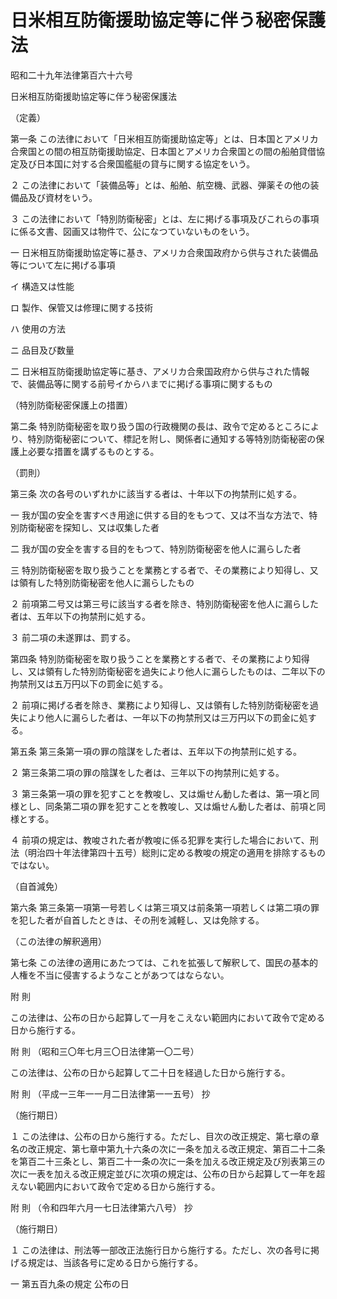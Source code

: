 # 日米相互防衛援助協定等に伴う秘密保護法

昭和二十九年法律第百六十六号

日米相互防衛援助協定等に伴う秘密保護法

（定義）

第一条 この法律において「日米相互防衛援助協定等」とは、日本国とアメリカ合衆国との間の相互防衛援助協定、日本国とアメリカ合衆国との間の船舶貸借協定及び日本国に対する合衆国艦艇の貸与に関する協定をいう。

２ この法律において「装備品等」とは、船舶、航空機、武器、弾薬その他の装備品及び資材をいう。

３ この法律において「特別防衛秘密」とは、左に掲げる事項及びこれらの事項に係る文書、図画又は物件で、公になつていないものをいう。

一 日米相互防衛援助協定等に基き、アメリカ合衆国政府から供与された装備品等について左に掲げる事項

イ 構造又は性能

ロ 製作、保管又は修理に関する技術

ハ 使用の方法

ニ 品目及び数量

二 日米相互防衛援助協定等に基き、アメリカ合衆国政府から供与された情報で、装備品等に関する前号イからハまでに掲げる事項に関するもの

（特別防衛秘密保護上の措置）

第二条 特別防衛秘密を取り扱う国の行政機関の長は、政令で定めるところにより、特別防衛秘密について、標記を附し、関係者に通知する等特別防衛秘密の保護上必要な措置を講ずるものとする。

（罰則）

第三条 次の各号のいずれかに該当する者は、十年以下の拘禁刑に処する。

一 我が国の安全を害すべき用途に供する目的をもつて、又は不当な方法で、特別防衛秘密を探知し、又は収集した者

二 我が国の安全を害する目的をもつて、特別防衛秘密を他人に漏らした者

三 特別防衛秘密を取り扱うことを業務とする者で、その業務により知得し、又は領有した特別防衛秘密を他人に漏らしたもの

２ 前項第二号又は第三号に該当する者を除き、特別防衛秘密を他人に漏らした者は、五年以下の拘禁刑に処する。

３ 前二項の未遂罪は、罰する。

第四条 特別防衛秘密を取り扱うことを業務とする者で、その業務により知得し、又は領有した特別防衛秘密を過失により他人に漏らしたものは、二年以下の拘禁刑又は五万円以下の罰金に処する。

２ 前項に掲げる者を除き、業務により知得し、又は領有した特別防衛秘密を過失により他人に漏らした者は、一年以下の拘禁刑又は三万円以下の罰金に処する。

第五条 第三条第一項の罪の陰謀をした者は、五年以下の拘禁刑に処する。

２ 第三条第二項の罪の陰謀をした者は、三年以下の拘禁刑に処する。

３ 第三条第一項の罪を犯すことを教唆し、又は煽せん動した者は、第一項と同様とし、同条第二項の罪を犯すことを教唆し、又は煽せん動した者は、前項と同様とする。

４ 前項の規定は、教唆された者が教唆に係る犯罪を実行した場合において、刑法（明治四十年法律第四十五号）総則に定める教唆の規定の適用を排除するものではない。

（自首減免）

第六条 第三条第一項第一号若しくは第三項又は前条第一項若しくは第二項の罪を犯した者が自首したときは、その刑を減軽し、又は免除する。

（この法律の解釈適用）

第七条 この法律の適用にあたつては、これを拡張して解釈して、国民の基本的人権を不当に侵害するようなことがあつてはならない。

附 則

この法律は、公布の日から起算して一月をこえない範囲内において政令で定める日から施行する。

附 則 （昭和三〇年七月三〇日法律第一〇二号）

この法律は、公布の日から起算して二十日を経過した日から施行する。

附 則 （平成一三年一一月二日法律第一一五号） 抄

（施行期日）

１ この法律は、公布の日から施行する。ただし、目次の改正規定、第七章の章名の改正規定、第七章中第九十六条の次に一条を加える改正規定、第百二十二条を第百二十三条とし、第百二十一条の次に一条を加える改正規定及び別表第三の次に一表を加える改正規定並びに次項の規定は、公布の日から起算して一年を超えない範囲内において政令で定める日から施行する。

附 則 （令和四年六月一七日法律第六八号） 抄

（施行期日）

１ この法律は、刑法等一部改正法施行日から施行する。ただし、次の各号に掲げる規定は、当該各号に定める日から施行する。

一 第五百九条の規定 公布の日
